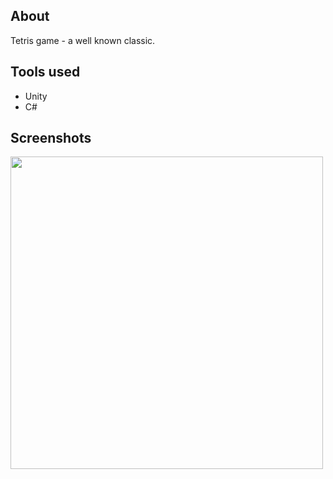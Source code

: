 ## About

Tetris game - a well known classic.


## Tools used

- Unity
- C#


## Screenshots

<!--
![Tetris](https://github.com/pagoda8/CSC384-Game/assets/74459316/fb887031-ddab-4bc6-b6f7-43a97a1ca3ba)
-->

<img src="https://github.com/pagoda8/CSC384-Game/assets/74459316/fb887031-ddab-4bc6-b6f7-43a97a1ca3ba" width="500">

